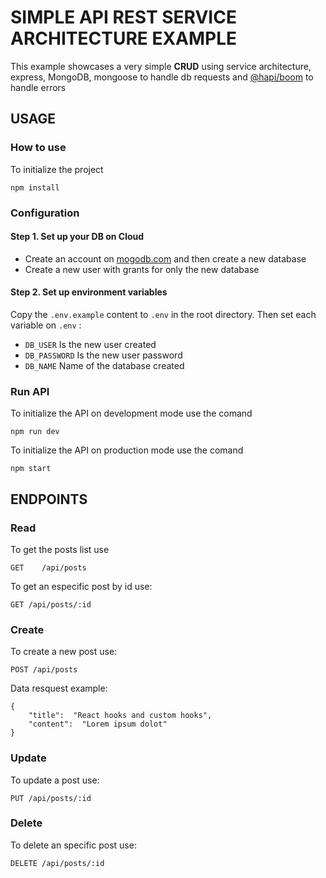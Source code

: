 # SIMPLE API REST SERVICE ARCHITECTURE EXAMPLE

This example showcases a very simple **CRUD** using service architecture, express, MongoDB, mongoose to handle db requests and [@hapi/boom](https://hapi.dev/module/boom/) to handle errors

## USAGE

### How to use

To initialize the project

    npm install

### Configuration

#### Step 1. Set up your DB on Cloud

- Create an account on [mogodb.com](https://www.mongodb.com/) and then create a new database
- Create a new user with grants for only the new database

#### Step 2. Set up environment variables

Copy the `.env.example` content to `.env` in the root directory.
Then set each variable on `.env` :

- `DB_USER` Is the new user created
- `DB_PASSWORD` Is the new user password
- `DB_NAME` Name of the database created

### Run API

To initialize the API on development mode use the comand

    npm run dev

To initialize the API on production mode use the comand

    npm start

## ENDPOINTS

### Read

To get the posts list use

    GET    /api/posts

To get an especific post by id use:

    GET /api/posts/:id

### Create

To create a new post use:

    POST /api/posts

Data resquest example:

    {
    	"title":  "React hooks and custom hooks",
    	"content":  "Lorem ipsum dolot"
    }

### Update

To update a post use:

    PUT /api/posts/:id

### Delete

To delete an specific post use:

    DELETE /api/posts/:id
